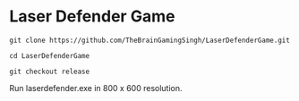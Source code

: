 # Laser Defender Game
`git clone https://github.com/TheBrainGamingSingh/LaserDefenderGame.git`

`cd LaserDefenderGame`

`git checkout release`

Run laserdefender.exe in 800 x 600 resolution.
